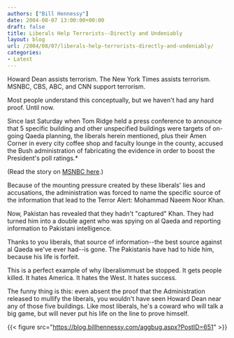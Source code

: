 ```yaml
---
authors: ["Bill Hennessy"]
date: 2004-08-07 13:00:00+00:00
draft: false
title: Liberals Help Terrorists--Directly and Undeniably
layout: blog
url: /2004/08/07/liberals-help-terrorists-directly-and-undeniably/
categories:
- Latest
---
```


Howard Dean assists terrorism.  The New York Times assists terrorism.  MSNBC, CBS, ABC, and CNN support terrorism.    
  
Most people understand this conceptually, but we haven't had any hard proof.  Until now.  
  
Since last Saturday when Tom Ridge held a press conference to announce that 5 specific building and other unspecified buildings were targets of on-going Qaeda planning, the liberals herein mentioned, plus their Amen Corner in every city coffee shop and faculty lounge in the county, accused the Bush administration of fabricating the evidence in order to boost the President's poll ratings.*
  
(Read the story on [MSNBC here](https://www.msnbc.msn.com/id/5626850/).)  
  
Because of the mounting pressure created by these liberals' lies and accusations, the administration was forced to name the specific source of the information that lead to the Terror Alert:  Mohammad Naeem Noor Khan.  
  
Now, Pakistan has revealed that they hadn't "captured" Khan.  They had turned him into a double agent who was spying on al Qaeda and reporting information to Pakistani intelligence.  
  
Thanks to you liberals, that source of information--the best source against al Qaeda we've ever had--is gone.  The Pakistanis have had to hide him, because his life is forfeit.  
  
This is a perfect example of why liberalismmust be stopped.  It gets people killed.  It hates America.  It hates the West.  It hates success.    
  
The funny thing is this:  even absent the proof that the Administration released to mullify the liberals, you wouldn't have seen Howard Dean near any of those five buildings.  Like most liberals, he's a coward who will talk a big game, but will never put his life on the line to prove himself.    
  
  
{{< figure src="https://blog.billhennessy.com/aggbug.aspx?PostID=651" >}}

